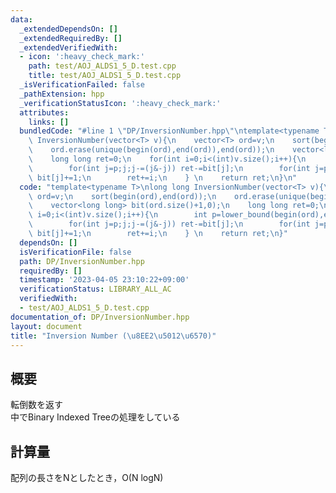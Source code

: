 ```yaml
---
data:
  _extendedDependsOn: []
  _extendedRequiredBy: []
  _extendedVerifiedWith:
  - icon: ':heavy_check_mark:'
    path: test/AOJ_ALDS1_5_D.test.cpp
    title: test/AOJ_ALDS1_5_D.test.cpp
  _isVerificationFailed: false
  _pathExtension: hpp
  _verificationStatusIcon: ':heavy_check_mark:'
  attributes:
    links: []
  bundledCode: "#line 1 \"DP/InversionNumber.hpp\"\ntemplate<typename T>\nlong long\
    \ InversionNumber(vector<T> v){\n    vector<T> ord=v;\n    sort(begin(ord),end(ord));\n\
    \    ord.erase(unique(begin(ord),end(ord)),end(ord));\n    vector<long long> bit(ord.size()+1,0);\n\
    \    long long ret=0;\n    for(int i=0;i<(int)v.size();i++){\n        int p=lower_bound(begin(ord),end(ord),v[i])-begin(ord)+1;\n\
    \        for(int j=p;j;j-=(j&-j)) ret-=bit[j];\n        for(int j=p;j<=(int)ord.size();j+=(j&-j))\
    \ bit[j]+=1;\n        ret+=i;\n    } \n    return ret;\n}\n"
  code: "template<typename T>\nlong long InversionNumber(vector<T> v){\n    vector<T>\
    \ ord=v;\n    sort(begin(ord),end(ord));\n    ord.erase(unique(begin(ord),end(ord)),end(ord));\n\
    \    vector<long long> bit(ord.size()+1,0);\n    long long ret=0;\n    for(int\
    \ i=0;i<(int)v.size();i++){\n        int p=lower_bound(begin(ord),end(ord),v[i])-begin(ord)+1;\n\
    \        for(int j=p;j;j-=(j&-j)) ret-=bit[j];\n        for(int j=p;j<=(int)ord.size();j+=(j&-j))\
    \ bit[j]+=1;\n        ret+=i;\n    } \n    return ret;\n}"
  dependsOn: []
  isVerificationFile: false
  path: DP/InversionNumber.hpp
  requiredBy: []
  timestamp: '2023-04-05 23:10:22+09:00'
  verificationStatus: LIBRARY_ALL_AC
  verifiedWith:
  - test/AOJ_ALDS1_5_D.test.cpp
documentation_of: DP/InversionNumber.hpp
layout: document
title: "Inversion Number (\u8EE2\u5012\u6570)"
---
```


## 概要  
転倒数を返す  
中でBinary Indexed Treeの処理をしている  


## 計算量  
配列の長さをNとしたとき，O(N logN)

